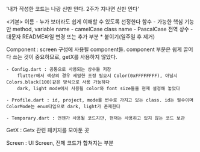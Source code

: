 '내가 작성한 코드는 나랑 신만 안다. 2주가 지나면 신만 안다'

<기본>
이름 - 누가 보더라도 쉽게 이해할 수 있도록 선정한다
함수 - 가능한 핵심 기능만 
method, variable name - camelCase 
class name - PascalCase
전역 상수 - 대문자
README파일 변경 또는 추가 부분 * 붙이기(일주일 후 제거)

<DOCS>
Component : screen 구성에 사용될 component들. component 부분은 쉽게 끌어다 쓰는 것이 중요하므로, getX를 사용하지 않았다.
 
    - Config.dart : 공통으로 사용되는 상수들 저장
        flutter에서 색상의 경우 세밀한 조정 필요시 Color(0xFFFFFFFF), 아닐시 Colors.black[100]같은 방식으로 사용 가능하다 
        dark, light mode에서 사용될 color와 font size들을 현재 설정해 놓았다
            
    - Profile.dart : id, project, mode를 변수로 가지고 있는 class. id는 필수이며 ColorMode는 enum타입으로 dark, light가 존재한다

    - Temporary.dart : 언젠가 사용될 코드지만, 현재는 사용하고 있지 않는 코드 보관 
    
GetX : Getx 관련 패키지를 모아둔 곳

Screen : UI Screen, 전체 코드가 합쳐지는 부분
